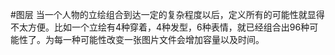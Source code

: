 #图层
当一个人物的立绘组合到达一定的复杂程度以后，定义所有的可能性就显得不太方便。比如一个立绘有4种穿着，4种发型，6种表情，就已经组合出96种可能性了。为每一种可能性改变一张图片文件会增加容量以及时间。    
